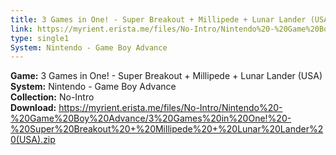 ```yaml
---
title: 3 Games in One! - Super Breakout + Millipede + Lunar Lander (USA)
link: https://myrient.erista.me/files/No-Intro/Nintendo%20-%20Game%20Boy%20Advance/3%20Games%20in%20One!%20-%20Super%20Breakout%20+%20Millipede%20+%20Lunar%20Lander%20(USA).zip
type: single1
System: Nintendo - Game Boy Advance
---
```

<b>Game:</b> 3 Games in One! - Super Breakout + Millipede + Lunar Lander (USA)<br>
<b>System:</b> Nintendo - Game Boy Advance<br>
<b>Collection:</b> No-Intro<br>
<b>Download:</b> https://myrient.erista.me/files/No-Intro/Nintendo%20-%20Game%20Boy%20Advance/3%20Games%20in%20One!%20-%20Super%20Breakout%20+%20Millipede%20+%20Lunar%20Lander%20(USA).zip